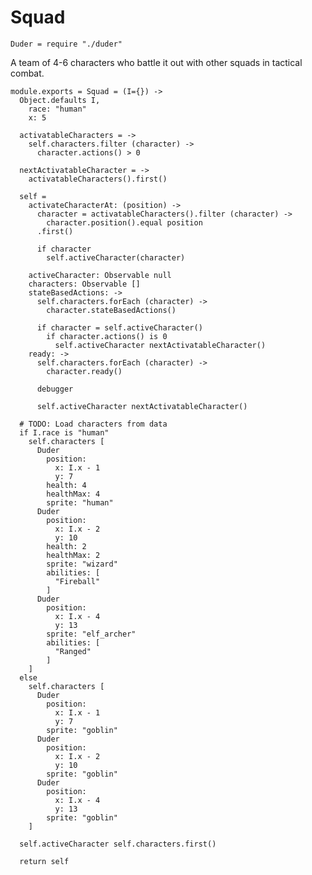 Squad
=====

    Duder = require "./duder"

A team of 4-6 characters who battle it out with other squads in tactical combat.

    module.exports = Squad = (I={}) ->
      Object.defaults I,
        race: "human"
        x: 5

      activatableCharacters = ->
        self.characters.filter (character) ->
          character.actions() > 0

      nextActivatableCharacter = ->
        activatableCharacters().first()

      self =
        activateCharacterAt: (position) ->
          character = activatableCharacters().filter (character) ->
            character.position().equal position
          .first()

          if character
            self.activeCharacter(character)

        activeCharacter: Observable null
        characters: Observable []
        stateBasedActions: ->
          self.characters.forEach (character) ->
            character.stateBasedActions()

          if character = self.activeCharacter()
            if character.actions() is 0
              self.activeCharacter nextActivatableCharacter()
        ready: ->
          self.characters.forEach (character) ->
            character.ready()

          debugger

          self.activeCharacter nextActivatableCharacter()

      # TODO: Load characters from data
      if I.race is "human"
        self.characters [
          Duder
            position:
              x: I.x - 1
              y: 7
            health: 4
            healthMax: 4
            sprite: "human"
          Duder
            position:
              x: I.x - 2
              y: 10
            health: 2
            healthMax: 2
            sprite: "wizard"
            abilities: [
              "Fireball"
            ]
          Duder
            position:
              x: I.x - 4
              y: 13
            sprite: "elf_archer"
            abilities: [
              "Ranged"
            ]
        ]
      else
        self.characters [
          Duder
            position:
              x: I.x - 1
              y: 7
            sprite: "goblin"
          Duder
            position:
              x: I.x - 2
              y: 10
            sprite: "goblin"
          Duder
            position:
              x: I.x - 4
              y: 13
            sprite: "goblin"
        ]

      self.activeCharacter self.characters.first()

      return self
